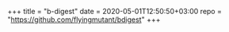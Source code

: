 +++
title = "b-digest"
date = 2020-05-01T12:50:50+03:00
repo = "https://github.com/flyingmutant/bdigest"
+++

